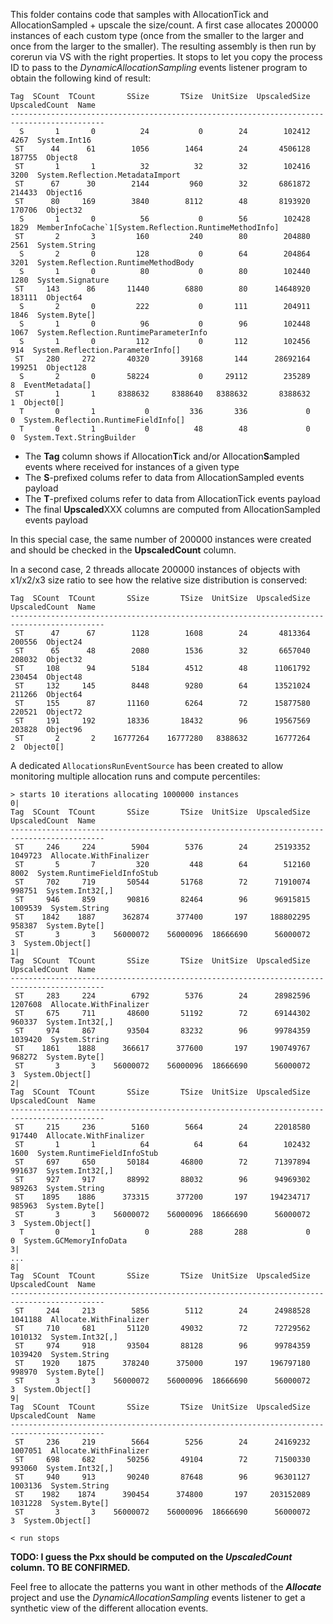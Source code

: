 This folder contains code that samples with AllocationTick and AllocationSampled + upscale the size/count.
A first case allocates 200000 instances of each custom type (once from the smaller to the larger and once from the larger to the smaller). The resulting assembly is then run by corerun via VS with the right properties. It stops to let you copy the process ID to pass to the _DynamicAllocationSampling_ events listener program to obtain the following kind of result:

 ```
 Tag  SCount  TCount       SSize       TSize  UnitSize  UpscaledSize  UpscaledCount  Name
 -------------------------------------------------------------------------------------------
   S       1       0          24           0        24        102412           4267  System.Int16
  ST      44      61        1056        1464        24       4506128         187755  Object8
  ST       1       1          32          32        32        102416           3200  System.Reflection.MetadataImport
  ST      67      30        2144         960        32       6861872         214433  Object16
  ST      80     169        3840        8112        48       8193920         170706  Object32
   S       1       0          56           0        56        102428           1829  MemberInfoCache`1[System.Reflection.RuntimeMethodInfo]
  ST       2       3         160         240        80        204880           2561  System.String
   S       2       0         128           0        64        204864           3201  System.Reflection.RuntimeMethodBody
   S       1       0          80           0        80        102440           1280  System.Signature
  ST     143      86       11440        6880        80      14648920         183111  Object64
   S       2       0         222           0       111        204911           1846  System.Byte[]
   S       1       0          96           0        96        102448           1067  System.Reflection.RuntimeParameterInfo
   S       1       0         112           0       112        102456            914  System.Reflection.ParameterInfo[]
  ST     280     272       40320       39168       144      28692164         199251  Object128
   S       2       0       58224           0     29112        235289              8  EventMetadata[]
  ST       1       1     8388632     8388640   8388632       8388632              1  Object0[]
   T       0       1           0         336       336             0              0  System.Reflection.RuntimeFieldInfo[]
   T       0       1           0          48        48             0              0  System.Text.StringBuilder
```

- The **Tag** column shows if Allocation**T**ick and/or Allocation**S**ampled events where received for instances of a given type
- The **S**-prefixed colums refer to data from AllocationSampled events payload
- The **T**-prefixed colums refer to data from AllocationTick events payload
- The final **Upscaled**XXX columns are computed from AllocationSampled events payload

In this special case, the same number of 200000 instances were created and should be checked in the **UpscaledCount** column.

In a second case, 2 threads allocate 200000 instances of objects with x1/x2/x3 size ratio to see how the relative size distribution is conserved:

```
Tag  SCount  TCount       SSize       TSize  UnitSize  UpscaledSize  UpscaledCount  Name
-------------------------------------------------------------------------------------------
 ST      47      67        1128        1608        24       4813364         200556  Object24
 ST      65      48        2080        1536        32       6657040         208032  Object32
 ST     108      94        5184        4512        48      11061792         230454  Object48
 ST     132     145        8448        9280        64      13521024         211266  Object64
 ST     155      87       11160        6264        72      15877580         220521  Object72
 ST     191     192       18336       18432        96      19567569         203828  Object96
 ST       2       2    16777264    16777280   8388632      16777264              2  Object0[]
```


A dedicated `AllocationsRunEventSource` has been created to allow monitoring multiple allocation runs and compute percentiles:
```
> starts 10 iterations allocating 1000000 instances
0|
Tag  SCount  TCount       SSize       TSize  UnitSize  UpscaledSize  UpscaledCount  Name
-------------------------------------------------------------------------------------------
 ST     246     224        5904        5376        24      25193352        1049723  Allocate.WithFinalizer
 ST       5       7         320         448        64        512160           8002  System.RuntimeFieldInfoStub
 ST     702     719       50544       51768        72      71910074         998751  System.Int32[,]
 ST     946     859       90816       82464        96      96915815        1009539  System.String
 ST    1842    1887      362874      377400       197     188802295         958387  System.Byte[]
 ST       3       3    56000072    56000096  18666690      56000072              3  System.Object[]
1|
Tag  SCount  TCount       SSize       TSize  UnitSize  UpscaledSize  UpscaledCount  Name
-------------------------------------------------------------------------------------------
 ST     283     224        6792        5376        24      28982596        1207608  Allocate.WithFinalizer
 ST     675     711       48600       51192        72      69144302         960337  System.Int32[,]
 ST     974     867       93504       83232        96      99784359        1039420  System.String
 ST    1861    1888      366617      377600       197     190749767         968272  System.Byte[]
 ST       3       3    56000072    56000096  18666690      56000072              3  System.Object[]
2|
Tag  SCount  TCount       SSize       TSize  UnitSize  UpscaledSize  UpscaledCount  Name
-------------------------------------------------------------------------------------------
 ST     215     236        5160        5664        24      22018580         917440  Allocate.WithFinalizer
 ST       1       1          64          64        64        102432           1600  System.RuntimeFieldInfoStub
 ST     697     650       50184       46800        72      71397894         991637  System.Int32[,]
 ST     927     917       88992       88032        96      94969302         989263  System.String
 ST    1895    1886      373315      377200       197     194234717         985963  System.Byte[]
 ST       3       3    56000072    56000096  18666690      56000072              3  System.Object[]
  T       0       1           0         288       288             0              0  System.GCMemoryInfoData
3|
...
8|
Tag  SCount  TCount       SSize       TSize  UnitSize  UpscaledSize  UpscaledCount  Name
-------------------------------------------------------------------------------------------
 ST     244     213        5856        5112        24      24988528        1041188  Allocate.WithFinalizer
 ST     710     681       51120       49032        72      72729562        1010132  System.Int32[,]
 ST     974     918       93504       88128        96      99784359        1039420  System.String
 ST    1920    1875      378240      375000       197     196797180         998970  System.Byte[]
 ST       3       3    56000072    56000096  18666690      56000072              3  System.Object[]
9|
Tag  SCount  TCount       SSize       TSize  UnitSize  UpscaledSize  UpscaledCount  Name
-------------------------------------------------------------------------------------------
 ST     236     219        5664        5256        24      24169232        1007051  Allocate.WithFinalizer
 ST     698     682       50256       49104        72      71500330         993060  System.Int32[,]
 ST     940     913       90240       87648        96      96301127        1003136  System.String
 ST    1982    1874      390454      374800       197     203152089        1031228  System.Byte[]
 ST       3       3    56000072    56000096  18666690      56000072              3  System.Object[]

< run stops
```

**TODO: I guess the Pxx should be computed on the ***UpscaledCount*** column. TO BE CONFIRMED.**


Feel free to allocate the patterns you want in other methods of the **_Allocate_** project and use the _DynamicAllocationSampling_ events listener to get a synthetic view of the different allocation events.